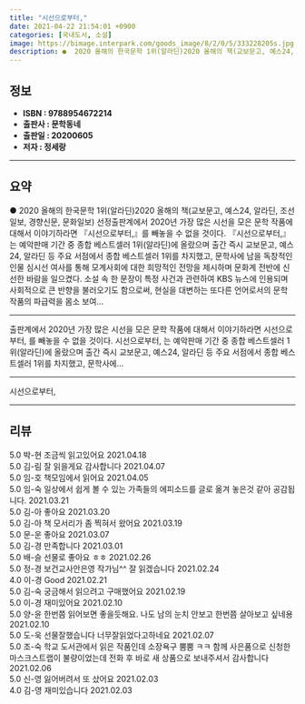 ```yaml
---
title: "시선으로부터,"
date: 2021-04-22 21:54:01 +0900
categories: [국내도서, 소설]
image: https://bimage.interpark.com/goods_image/8/2/0/5/333228205s.jpg
description: ●  2020 올해의 한국문학 1위(알라딘)2020 올해의 책(교보문고, 예스24, 알라딘, 조선일보, 경향신문, 문화일보) 선정출판계에서 2020년 가장 많은 시선을 모은 문학 작품에 대해서 이야기하라면 『시선으로부터,』를 빼놓을 수 없을 것이다. 『시선으로부터,』는 예악판매 기간 중 종합 베스트셀러 
---
```


## **정보**

- **ISBN : 9788954672214**
- **출판사 : 문학동네**
- **출판일 : 20200605**
- **저자 : 정세랑**

------



## **요약**

●  2020 올해의 한국문학 1위(알라딘)2020 올해의 책(교보문고, 예스24, 알라딘, 조선일보, 경향신문, 문화일보) 선정출판계에서 2020년 가장 많은 시선을 모은 문학 작품에 대해서 이야기하라면 『시선으로부터,』를 빼놓을 수 없을 것이다. 『시선으로부터,』는 예악판매 기간 중 종합 베스트셀러 1위(알라딘)에 올랐으며 출간 즉시 교보문고, 예스24, 알라딘 등 주요 서점에서 종합 베스트셀러 1위를 차지했고, 문학사에 남을 독창적인 인물 심시선 여사를 통해 모계사회에 대한 희망적인 전망을 제시하며 문화계 전반에 신선한 바람을 일으켰다. 소설 속 한 문장이 특정 사건과 관련하여 KBS 뉴스에 인용되며 사회적으로 큰 반향을 불러오기도 함으로써, 현실을 대변하는 또다른 언어로서의 문학 작품의 파급력을 몸소 보여...

------

출판계에서 2020년 가장 많은 시선을 모은 문학 작품에 대해서 이야기하라면  시선으로부터, 를 빼놓을 수 없을 것이다.  시선으로부터, 는 예악판매 기간 중 종합 베스트셀러 1위(알라딘)에 올랐으며 출간 즉시 교보문고, 예스24, 알라딘 등 주요 서점에서 종합 베스트셀러 1위를 차지했고, 문학사에... 

------


시선으로부터, 

------


## **리뷰** 

5.0 박-현 조금씩
읽고있어요 2021.04.18 <br/>5.0 김-림 잘 읽을게요 감사합니다 2021.04.07 <br/>5.0 임-호 책모임에서 읽어요 2021.04.05 <br/>5.0 임-숙 일상에서 쉽게 볼 수 있는 가족들의 에피소드를 글로 옮겨 놓은것 같아 공감됩니다. 2021.03.21 <br/>5.0 김-아 좋아요 2021.03.20 <br/>5.0 김-아 책 모서리가 좀 찍혀서 왔어요  2021.03.19 <br/>5.0 문-운 좋아요 2021.03.07 <br/>5.0 김-경 만족합니다 2021.03.01 <br/>5.0 배-슬 선물로 좋아요 ㅎㅎ 2021.02.26 <br/>5.0 정-경 보건교사안은영 작가님^^ 잘 읽겠습니다 2021.02.24 <br/>4.0 이-경 Good  2021.02.21 <br/>5.0 김-숙 궁금해서 읽으려고 구매했어요 2021.02.19 <br/>5.0 이-경 재미있어요 2021.02.10 <br/>5.0 양-윤 한번쯤 읽어보면 좋을듯해요. 나도 남의 눈치 안보고 한번쯤 살아보고 싶네용  2021.02.10 <br/>5.0 도-욱 선물잘했습니다
너무잘읽었다고하네요 2021.02.07 <br/>5.0 조-숙 학교 도서관에서 읽은 작품인데 소장욕구 뿜뿜 ㅋㅋ 함께 사은품으로 신청한 마스크스트랩이 불량이었는데 전화 후 바로 새 상품으로 보내주셔서 감사합니다 2021.02.06 <br/>5.0 신-영 잃어버려서 또 샀어요 2021.02.03 <br/>4.0 김-영 재미있습니다 2021.02.03 <br/>